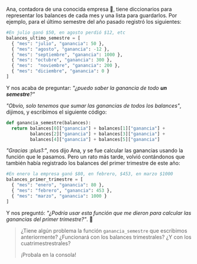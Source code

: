 Ana, contadora de una conocida empresa :office:, tiene diccionarios para representar los balances de cada mes y una lista para guardarlos. Por ejemplo, para el último semestre del año pasado registró los siguientes:

```python
#En julio ganó $50, en agosto perdió $12, etc
balances_ultimo_semestre = [
  { "mes": "julio", "ganancia": 50 }, 
  { "mes": "agosto", "ganancia": -12 }, 
  { "mes": "septiembre", "ganancia": 1000 }, 
  { "mes": "octubre", "ganancia": 300 }, 
  { "mes":  "noviembre", "ganancia": 200 }, 
  { "mes": "diciembre", "ganancia": 0 }
]
```

Y nos acaba de preguntar: _"¿puedo saber la ganancia de todo **un semestre**?"_

_"Obvio, solo tenemos que sumar las ganancias de todos los balances"_, dijimos, y escribimos el siguiente código:

```python
def ganancia_semestre(balances):
  return balances[0]["ganancia"] + balances[1]["ganancia"] +
         balances[2]["ganancia"] + balances[3]["ganancia"] +
         balances[4]["ganancia"] + balances[5]["ganancia"]
```

_"Gracias :plus1:"_, nos dijo Ana, y se fue calcular las ganancias usando la función que le pasamos. Pero un rato más tarde, volvió contándonos que también había registrado los balances del primer trimestre de este año:

```python
#En enero la empresa ganó $80, en febrero, $453, en marzo $1000
balances_primer_trimestre = [
  { "mes": "enero", "ganancia": 80 }, 
  { "mes": "febrero", "ganancia": 453 }, 
  { "mes": "marzo", "ganancia": 1000 }
]
```

Y nos preguntó: _"¿Podría usar esta función que me dieron para calcular las ganancias del primer trimestre?"_. :thought_balloon:

> ¿Tiene algún problema la función `ganancia_semestre` que escribimos anteriormente? ¿Funcionará con los balances trimestrales? ¿Y con los cuatrimestrestrales?
>
> ¡Probala en la consola!
